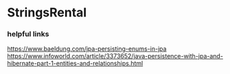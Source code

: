 # StringsRental


### helpful links
https://www.baeldung.com/jpa-persisting-enums-in-jpa
https://www.infoworld.com/article/3373652/java-persistence-with-jpa-and-hibernate-part-1-entities-and-relationships.html
